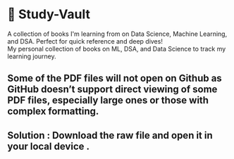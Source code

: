 # 🧠 Study-Vault
A collection of books I'm learning from on Data Science, Machine Learning, and DSA. Perfect for quick reference and deep dives!<br>
My personal collection of books on ML, DSA, and Data Science to track my learning journey.<br>
## Some of the PDF files will not open on Github as GitHub doesn’t support direct viewing of some PDF files, especially large ones or those with complex formatting.<br>
## Solution : Download the raw file and open it in your local device .

